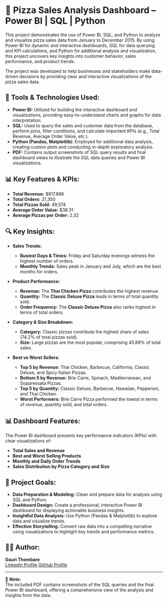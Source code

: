 # 🍕 Pizza Sales Analysis Dashboard – Power BI | SQL | Python

This project demonstrates the use of Power BI, SQL, and Python to analyze and visualize pizza sales data from January to December 2015. By using Power BI for dynamic and interactive dashboards, SQL for data querying and KPI calculations, and Python for additional analysis and visualization, this project uncovers key insights into customer behavior, sales performance, and product trends.

The project was developed to help businesses and stakeholders make data-driven decisions by providing clear and interactive visualizations of the pizza sales data.

## 🔧 Tools & Technologies Used:
- **Power BI:** Utilized for building the interactive dashboard and visualizations, providing easy-to-understand charts and graphs for data interpretation.
- **SQL:** Used to query the sales and customer data from the database, perform joins, filter conditions, and calculate important KPIs (e.g., Total Revenue, Average Order Value, etc.).
- **Python (Pandas, Matplotlib):** Employed for additional data analysis, creating custom plots and conducting in-depth exploratory analysis.
- **PDF:** Contains output screenshots of SQL query results and final dashboard views to illustrate the SQL data queries and Power BI visualizations.

## 📊 Key Features & KPIs:
- **Total Revenue:** $817.86K  
- **Total Orders:** 21,350  
- **Total Pizzas Sold:** 49,574  
- **Average Order Value:** $38.31  
- **Average Pizzas per Order:** 2.32  

## 🔍 Key Insights:
- **Sales Trends:**
  - **Busiest Days & Times:** Friday and Saturday evenings witness the highest number of orders.
  - **Monthly Trends:** Sales peak in January and July, which are the best months for orders.
  
- **Product Performance:**
  - **Revenue:** The **Thai Chicken Pizza** contributes the highest revenue.
  - **Quantity:** The **Classic Deluxe Pizza** leads in terms of total quantity sold.
  - **Order Frequency:** The **Classic Deluxe Pizza** also ranks highest in terms of total orders.

- **Category & Size Breakdown:**
  - **Category:** Classic pizzas contribute the highest share of sales (74.2% of total pizzas sold).
  - **Size:** Large pizzas are the most popular, comprising 45.89% of total sales.
  
- **Best vs Worst Sellers:**
  - **Top 5 by Revenue:** Thai Chicken, Barbecue, California, Classic Deluxe, and Spicy Italian Pizzas.
  - **Bottom 5 by Revenue:** Brie Carre, Spinach, Mediterranean, and Soppressata Pizzas.
  - **Top 5 by Quantity:** Classic Deluxe, Barbecue, Hawaiian, Pepperoni, and Thai Chicken.
  - **Worst Performers:** Brie Carre Pizza performed the lowest in terms of revenue, quantity sold, and total orders.

## 📊 Dashboard Features:
The Power BI dashboard presents key performance indicators (KPIs) with clear visualizations of:
- **Total Sales and Revenue**  
- **Best and Worst Selling Products**  
- **Monthly and Daily Order Trends**  
- **Sales Distribution by Pizza Category and Size**  

## 📌 Project Goals:
- **Data Preparation & Modeling:** Clean and prepare data for analysis using SQL and Python.
- **Dashboard Design:** Create a professional, interactive Power BI dashboard for displaying actionable business insights.
- **Insightful Data Analysis:** Use Python (Pandas & Matplotlib) to explore data and visualize trends.
- **Effective Storytelling:** Convert raw data into a compelling narrative using visualizations to highlight key trends and performance metrics.

## 👨‍💻 Author:
**Gauri Thombare**  
[LinkedIn Profile]([https://www.linkedin.com/in/gaurithombare](https://www.linkedin.com/in/surekha-thombare-928b90220/))  
[GitHub Profile](https://github.com/gaurithombare)

---

📁 **Note:**  
The included PDF contains screenshots of the SQL queries and the final Power BI dashboard, offering a comprehensive view of the analysis and insights from the data.
